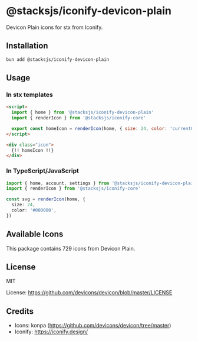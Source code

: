# @stacksjs/iconify-devicon-plain

Devicon Plain icons for stx from Iconify.

## Installation

```bash
bun add @stacksjs/iconify-devicon-plain
```

## Usage

### In stx templates

```html
<script>
  import { home } from '@stacksjs/iconify-devicon-plain'
  import { renderIcon } from '@stacksjs/iconify-core'

  export const homeIcon = renderIcon(home, { size: 24, color: 'currentColor' })
</script>

<div class="icon">
  {!! homeIcon !!}
</div>
```

### In TypeScript/JavaScript

```typescript
import { home, account, settings } from '@stacksjs/iconify-devicon-plain'
import { renderIcon } from '@stacksjs/iconify-core'

const svg = renderIcon(home, {
  size: 24,
  color: '#000000',
})
```

## Available Icons

This package contains 729 icons from Devicon Plain.

## License

MIT

License: https://github.com/devicons/devicon/blob/master/LICENSE

## Credits

- Icons: konpa (https://github.com/devicons/devicon/tree/master)
- Iconify: https://iconify.design/
